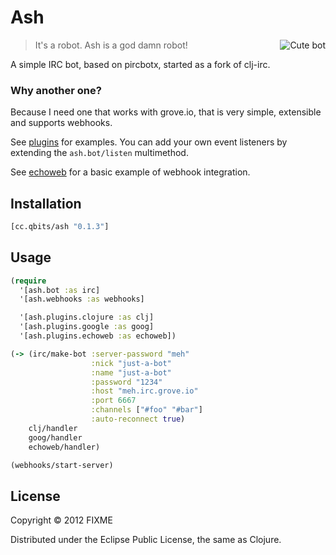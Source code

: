 # Ash

<img src="http://cloud.github.com/downloads/mpenet/ash/ash.jpg"
 alt="Cute bot" title="Cute bot" align="right"  />

> It's a robot. Ash is a god damn robot!

A simple IRC bot, based on pircbotx, started as a fork of clj-irc.

### Why another one?

Because I need one that works with grove.io, that is very simple,
extensible and supports webhooks.

See [plugins](https://github.com/mpenet/ash/tree/master/src/ash/plugins) for
examples. You can add your own event listeners by extending the `ash.bot/listen`
multimethod.

See [echoweb](https://github.com/mpenet/ash/blob/master/src/ash/plugins/echoweb.clj)
for a basic example of webhook integration.

## Installation

```clojure
[cc.qbits/ash "0.1.3"]
```

## Usage

```clojure
(require
  '[ash.bot :as irc]
  '[ash.webhooks :as webhooks]

  '[ash.plugins.clojure :as clj]
  '[ash.plugins.google :as goog]
  '[ash.plugins.echoweb :as echoweb])

(-> (irc/make-bot :server-password "meh"
                  :nick "just-a-bot"
                  :name "just-a-bot"
                  :password "1234"
                  :host "meh.irc.grove.io"
                  :port 6667
                  :channels ["#foo" "#bar"]
                  :auto-reconnect true)
    clj/handler
    goog/handler
    echoweb/handler)

(webhooks/start-server)
```

## License

Copyright © 2012 FIXME

Distributed under the Eclipse Public License, the same as Clojure.
